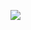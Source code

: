 ![](https://raw.githubusercontent.com/AakashVarma1995/justclip.me/master/client/public/favicon.ico&s=1)
